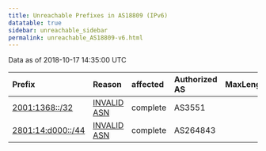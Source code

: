 ```yaml
---
title: Unreachable Prefixes in AS18809 (IPv6)
datatable: true
sidebar: unreachable_sidebar
permalink: unreachable_AS18809-v6.html
---
```


Data as of 2018-10-17 14:35:00 UTC


<div class="datatable-begin"></div>

| Prefix                                                       | Reason                                                                                                   | affected   | Authorized AS   |   MaxLength | Anchor                                         |   unreachable /48s |
|:-------------------------------------------------------------|:---------------------------------------------------------------------------------------------------------|:-----------|:----------------|------------:|:-----------------------------------------------|-------------------:|
| [2001:1368::/32](https://stat.ripe.net/2001:1368::/32)       | [INVALID ASN](https://rpki-validator.ripe.net/announcement-preview?asn=AS18809&prefix=2001:1368::/32)    | complete   | AS3551          |          32 | [LACNIC](unreachable_LACNIC_RPKI_Root-v6.html) |              65536 |
| [2801:14:d000::/44](https://stat.ripe.net/2801:14:d000::/44) | [INVALID ASN](https://rpki-validator.ripe.net/announcement-preview?asn=AS18809&prefix=2801:14:d000::/44) | complete   | AS264843        |          44 | [LACNIC](unreachable_LACNIC_RPKI_Root-v6.html) |                 16 |

<div class="datatable-end"></div>